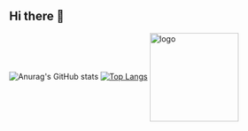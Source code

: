 ## Hi there 👋
![Anurag's GitHub stats](https://github-readme-stats.vercel.app/api?username=yinx0004&show_icons=true&theme=radical)
[![Top Langs](https://github-readme-stats.vercel.app/api/top-langs/?username=yinx0004&layout=donut)](https://github.com/anuraghazra/github-readme-stats)
<img src="https://github-profile-trophy.vercel.app/?username=yinx0004&theme=flat&column=7&margin-w=10" alt="logo" height="160" align="center" />
<!--
**yinx0004/yinx0004** is a ✨ _special_ ✨ repository because its `README.md` (this file) appears on your GitHub profile.

Here are some ideas to get you started:

- 🔭 I’m currently working on ...
- 🌱 I’m currently learning ...
- 👯 I’m looking to collaborate on ...
- 🤔 I’m looking for help with ...
- 💬 Ask me about ...
- 📫 How to reach me: ...
- 😄 Pronouns: ...
- ⚡ Fun fact: ...
-->
